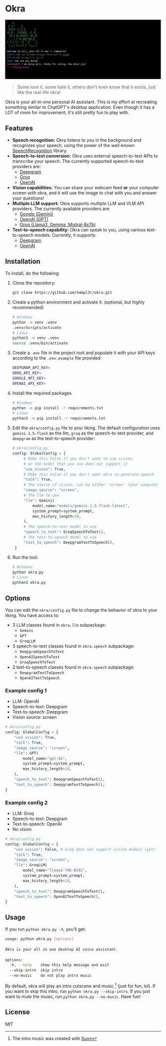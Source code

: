 # Okra
![screenshot](https://github.com/S4mpl3r/okra/blob/main/assets/images/screenshot2.jpg)

> Some love it, some hate it, others don't even know that it exists, just like the real-life okra!

Okra is your all-in-one personal AI assistant. This is my effort at recreating something similar to ChatGPT's desktop application. Even though it has a LOT of room for improvement, it's still pretty fun to play with.


## Features
- **Speech recognition:** Okra listens to you in the background and recognizes your speech, using the power of the well-known [SpeechRecognition](https://pypi.org/project/SpeechRecognition/) library.
- **Speech-to-text conversion:** Okra uses external speech-to-text APIs to transcribe your speech. The currently supported speech-to-text providers are:
   - [Deepgram](https://deepgram.com)
   - [Groq](https://groq.com)
   - [OpenAI](https://openai.com)
- **Vision capabilities:** You can share your webcam feed **or** your computer screen with okra, and it will use the image to chat with you and answer your questions!
- **Multiple LLM support:** Okra supports multiple LLM and VLM API providers. The currently available providers are:
   - [Google (Gemini)](https://aistudio.google.com/)
   - [OpenAI (GPT)](https://platform.openai.com/)
   - [Groq (Llama3, Gemma, Mixtral-8x7b)](https://console.groq.com/)
- **Text-to-speech capability:** Okra can speak to you, using various text-to-speech models. Currently, it supports:
   - [Deepgram](https://deepgram.com)
   - [OpenAI](https://openai.com)

## Installation
To install, do the following:
1. Clone the repository:
   ```bash
   git clone https://github.com/S4mpl3r/okra.git
   ```
2. Create a python environment and activate it. (optional, but highly recommended)
   ```bash
   # Windows
   python -m venv .venv
   .venv/Scripts/activate
   # Linux
   python3 -m venv .venv
   source .venv/bin/activate
   ```
3. Create a `.env` file in the project root and populate it with your API keys according to the `.env.example` file provided:
   ```bash
   DEEPGRAM_API_KEY=
   GROQ_API_KEY=
   GOOGLE_API_KEY=
   OPENAI_API_KEY=
   ```
3. Install the required packages
   ```bash
   # Windows
   python -m pip install -r requirements.txt
   # Linux
   python3 -m pip install -r requirements.txt
   ```
4. Edit the `okra/config.py` file to your liking. The default configuration uses `gemini-1.5-flash` as the llm, `groq` as the speech-to-text provider, and `deepgram` as the text-to-speech provider:
   ```python
   # okra/config.py
   config: GlobalConfig = {
        # Make this False if you don't want to use vision,
        # or the model that you use does not support it
        "use_vision": True,
        # Make this False if you don't want okra to generate speech
        "talk": True,
        # The source of vision, can be either 'screen' (your computer screen) or 'webcam' 
        "image_source": "screen",
        # The llm to use
        "llm": Gemini(
            model_name="models/gemini-1.5-flash-latest",
            system_prompt=system_prompt,
            max_history_length=10,
        ),
        # The speech-to-text model to use
        "speech_to_text": GroqSpeechToText(),
        # The text-to-speech model to use
        "text_to_speech": DeepgramTextToSpeech(),
    }
   ```
5. Run the tool:
   ```bash
   # Windows
   python okra.py
   # Linux
   python3 okra.py
   ```

## Options
You can edit the `okra/config.py` file to change the behavior of okra to your liking. You have access to:
- 3 LLM classes found in `okra.llm` subpackage:
   - `Gemini`
   - `GPT`
   - `GroqLLM`
- 3 speech-to-text classes found in `okra.speech` subpackage:
   - `DeepgramSpeechToText`
   - `OpenAISpeechToText`
   - `GroqSpeechToText`
- 2 text-to-speech classes found in `okra.speech` subpackage:
   - `DeepgramTextToSpeech`
   - `OpenAITextToSpeech`
### Example config 1
- LLM: OpenAI
- Speech-to-text: Deepgram
- Text-to-speech: Deepgram
- Vision source: screen
```python
# okra/config.py
config: GlobalConfig = {
    "use_vision": True,
    "talk": True,
    "image_source": "screen",
    "llm": GPT(
        model_name="gpt-4o",
        system_prompt=system_prompt,
        max_history_length=10,
    ),
    "speech_to_text": DeepgramSpeechToText(),
    "text_to_speech": DeepgramTextToSpeech(),
}
```
### Example config 2
- LLM: Groq
- Speech-to-text: Deepgram
- Text-to-speech: OpenAI
- No vision
```python
# okra/config.py
config: GlobalConfig = {
    "use_vision": False, # Groq does not support vision models (yet)
    "talk": True,
    "image_source": "screen",
    "llm": GroqLLM(
        model_name="llama3-70b-8192",
        system_prompt=system_prompt,
        max_history_length=10,
    ),
    "speech_to_text": DeepgramSpeechToText(),
    "text_to_speech": OpenAITextToSpeech(),
}
```
## Usage
If you run `python okra.py -h`, you'll get:
```bash
usage: python okra.py [options]

Okra is your all in one desktop AI voice assistant.

options:
  -h, --help    show this help message and exit
  --skip-intro  skip intro
  --no-music    do not play intro music
```
By default, okra will play an intro cutscene and music [^1] (just for fun, lol). If you want to skip this intro, run `python okra.py --skip-intro`. If you just want to mute the music, run `python okra.py --no-music`. Have fun!

## License
MIT

[^1]: The intro music was created with [Suno](https://suno.ai/)